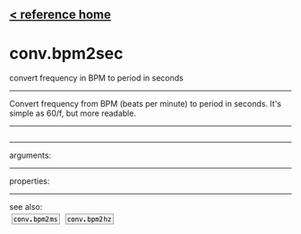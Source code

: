 [< reference home](index.html)
---

# conv.bpm2sec


convert frequency in BPM to period in seconds

---

Convert frequency from BPM (beats per minute) to period in seconds. It&#39;s simple as
            60/f, but more readable.
<br>


---


```

```

---
arguments:


---
properties:


---
see also:<br>
[![conv.bpm2ms](img/object_conv.bpm2ms.png)](conv.bpm2ms.html)
[![conv.bpm2hz](img/object_conv.bpm2hz.png)](conv.bpm2hz.html)
